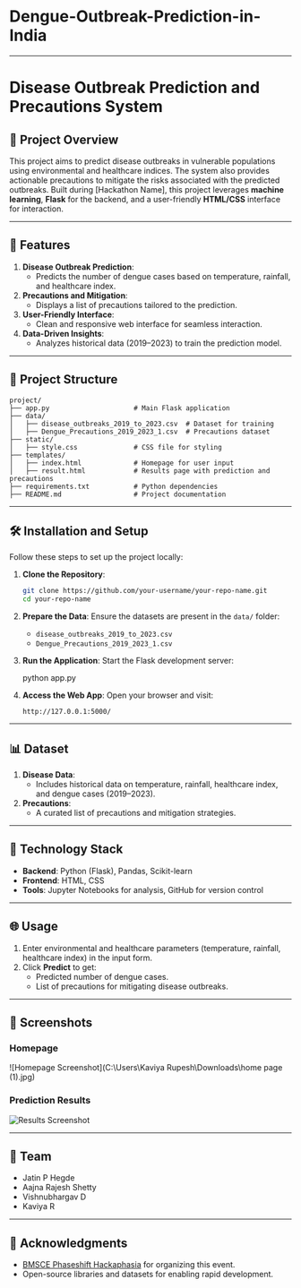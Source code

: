 # Dengue-Outbreak-Prediction-in-India

---

# Disease Outbreak Prediction and Precautions System

## 🚀 Project Overview

This project aims to predict disease outbreaks in vulnerable populations using environmental and healthcare indices. The system also provides actionable precautions to mitigate the risks associated with the predicted outbreaks. Built during [Hackathon Name], this project leverages **machine learning**, **Flask** for the backend, and a user-friendly **HTML/CSS** interface for interaction.

---

## 🌟 Features

1. **Disease Outbreak Prediction**:
   - Predicts the number of dengue cases based on temperature, rainfall, and healthcare index.
2. **Precautions and Mitigation**:
   - Displays a list of precautions tailored to the prediction.
3. **User-Friendly Interface**:
   - Clean and responsive web interface for seamless interaction.
4. **Data-Driven Insights**:
   - Analyzes historical data (2019–2023) to train the prediction model.

---

## 📂 Project Structure

```
project/
├── app.py                     # Main Flask application
├── data/
│   ├── disease_outbreaks_2019_to_2023.csv  # Dataset for training
│   ├── Dengue_Precautions_2019_2023_1.csv  # Precautions dataset
├── static/
│   ├── style.css              # CSS file for styling
├── templates/
│   ├── index.html             # Homepage for user input
│   ├── result.html            # Results page with prediction and precautions
├── requirements.txt           # Python dependencies
├── README.md                  # Project documentation
```

---

## 🛠️ Installation and Setup

Follow these steps to set up the project locally:

1. **Clone the Repository**:

   ```bash
   git clone https://github.com/your-username/your-repo-name.git
   cd your-repo-name
   ```

2. **Prepare the Data**:
   Ensure the datasets are present in the `data/` folder:

   - `disease_outbreaks_2019_to_2023.csv`
   - `Dengue_Precautions_2019_2023_1.csv`

3. **Run the Application**:
   Start the Flask development server:

   python app.py

4. **Access the Web App**:
   Open your browser and visit:
   ```
   http://127.0.0.1:5000/
   ```

---

## 📊 Dataset

1. **Disease Data**:
   - Includes historical data on temperature, rainfall, healthcare index, and dengue cases (2019–2023).
2. **Precautions**:
   - A curated list of precautions and mitigation strategies.

---

## 🧠 Technology Stack

- **Backend**: Python (Flask), Pandas, Scikit-learn
- **Frontend**: HTML, CSS
- **Tools**: Jupyter Notebooks for analysis, GitHub for version control

---

## 🌐 Usage

1. Enter environmental and healthcare parameters (temperature, rainfall, healthcare index) in the input form.
2. Click **Predict** to get:
   - Predicted number of dengue cases.
   - List of precautions for mitigating disease outbreaks.

---

## 🎨 Screenshots

### Homepage

![Homepage Screenshot](C:\Users\Kaviya Rupesh\Downloads\home page (1).jpg)

### Prediction Results

![Results Screenshot](images/result%20page.jpg)

---

## 🤝 Team

- Jatin P Hegde
- Aajna Rajesh Shetty
- Vishnubhargav D
- Kaviya R

---

## 📢 Acknowledgments

- [BMSCE Phaseshift Hackaphasia](https://registrations.phaseshift.bmsce.in/events/COMHAC) for organizing this event.
- Open-source libraries and datasets for enabling rapid development.
